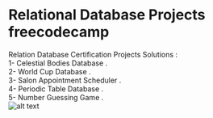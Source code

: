 # Relational Database Projects freecodecamp

Relation Database Certification Projects Solutions :
<br />
1- Celestial Bodies Database .
<br />
2- World Cup Database .
<br />
3- Salon Appointment Scheduler .
<br />
4- Periodic Table Database .
<br />
5- Number Guessing Game .
<br />
![alt text](https://camo.githubusercontent.com/60c67cf9ac2db30d478d21755289c423e1f985c6/68747470733a2f2f73332e616d617a6f6e6177732e636f6d2f66726565636f646563616d702f776964652d736f6369616c2d62616e6e65722e706e67)
